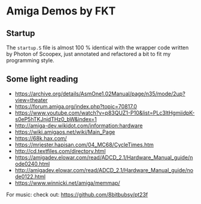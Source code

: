 # Amiga Demos by FKT

## Startup

The `startup.S` file is almost 100 % identical with the wrapper code written by Photon of Scoopex, just annotated and refactored a bit to fit my programming style.

## Some light reading

 - https://archive.org/details/AsmOne1.02Manual/page/n35/mode/2up?view=theater
 - https://forum.amiga.org/index.php?topic=70817.0
 - https://www.youtube.com/watch?v=p83QUZ1-P10&list=PLc3ltHgmiidpK-s0eP5hTKJnjdTHz0_bW&index=1
 - http://amiga-dev.wikidot.com/information:hardware
 - https://wiki.amigaos.net/wiki/Main_Page
 - https://68k.hax.com/
 - https://mrjester.hapisan.com/04_MC68/CycleTimes.htm
 - http://cd.textfiles.com/directory.html
 - https://amigadev.elowar.com/read/ADCD_2.1/Hardware_Manual_guide/node0240.html
 - http://amigadev.elowar.com/read/ADCD_2.1/Hardware_Manual_guide/node0122.html
 - https://www.winnicki.net/amiga/memmap/

 For music: check out: https://github.com/8bitbubsy/pt23f

 